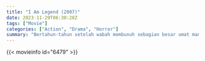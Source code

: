 ```yaml
---
title: "I Am Legend (2007)"
date: 2023-11-29T06:30:28Z
tags: ["Movie"]
categories: ["Action", "Drama", "Horror"]
summary: "Bertahun-tahun setelah wabah membunuh sebagian besar umat manusia dan mengubah sisanya menjadi monster, satu-satunya yang selamat di Kota New York berjuang dengan gagah berani untuk menemukan obatnya."
---
```


<mux-player stream-type="on-demand"
src="https://kp3d-my.sharepoint.com/personal/ryoo_kp3d_onmicrosoft_com/_layouts/15/download.aspx?share=EayYJVwCaxhAhDSInO-5InUBSWd_h16lI_9o8FrQv_3HLw" prefer-playback="mse" controls>

</mux-player>


{{< movieinfo id="6479" >}}

<script src="https://cdn.jsdelivr.net/npm/@mux/mux-player"></script>

 <script type="application/ld+json ">
{
"@context": "https://schema.org/",
"@type": "VideoObject",
"name": "I Am Legend (2007)",
"contentUrl": "https://stream.mux.com/NEkDuvfmje25ActFfmL01EFB1A5KT02ieyT9WgPCEJg8k.m3u8",
"thumbnailUrl": "https://www.themoviedb.org/t/p/original/lujm2KQFO9X16Yk0fswOlYBtm2d.jpg?width=314&fit_mode=preserve&time=25",
"uploadDate": "2023-11-29T06:30:28Z",
}

</script>